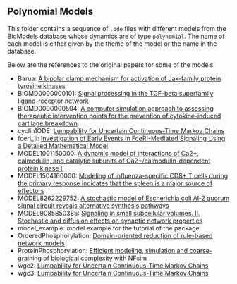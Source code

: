 ## Polynomial Models

This folder contains a sequence of `.ode` files with different models from the [BioModels](https://www.ebi.ac.uk/biomodels/) database whose dynamics are of type `polynomial`. The name of each model is either given by the theme of the model or the name in the database.

Below are the references to the original papers for some of the models:
* Barua: [A bipolar clamp mechanism for activation of Jak-family protein tyrosine kinases](https://doi.org/10.1371/journal.pcbi.1000364)
* BIOMD0000000101: [Signal processing in the TGF-beta superfamily ligand-receptor network](https://doi.org/10.1371/journal.pcbi.0020003)
* BIOMD0000000504: [A computer simulation approach to assessing therapeutic intervention points for the prevention of cytokine-induced cartilage breakdown](https://doi.org/10.1002/art.38297)
* cyclin1ODE: [Lumpability for Uncertain Continuous-Time Markov Chains](https://doi.org/10.1007/978-3-030-85172-9_21)
* fceri_ji: [Investigation of Early Events in FceRI-Mediated Signaling Using a Detailed Mathematical Model](https://doi.org/10.4049/jimmunol.170.7.3769)
* MODEL1001150000: [A dynamic model of interactions of Ca2+, calmodulin, and catalytic subunits of Ca2+/calmodulin-dependent protein kinase II](https://doi.org/10.1371/journal.pcbi.1000675)
* MODEL1504160000: [Modeling of influenza-specific CD8+ T cells during the primary response indicates that the spleen is a major source of effectors](https://doi.org/10.4049/jimmunol.1101443)
* MODEL8262229752: [A stochastic model of Escherichia coli AI‐2 quorum signal circuit reveals alternative synthesis pathways](https://doi.org/10.1038/msb4100107)
* MODEL9085850385: [Signaling in small subcellular volumes. II. Stochastic and diffusion effects on synaptic network properties](https://doi.org/10.1529/biophysj.104.040501)
* model_example: model example for the tutorial of the package
* OrderedPhosphorylation: [Domain-oriented reduction of rule-based network models](https://doi.org/10.1049%2Fiet-syb%3A20070081)
* ProteinPhosphorylation: [Efficient modeling, simulation and coarse-graining of biological complexity with NFsim](https://doi.org/10.1038/nmeth.1546)
* wgc2: [Lumpability for Uncertain Continuous-Time Markov Chains](https://doi.org/10.1007/978-3-030-85172-9_21)
* wgc3: [Lumpability for Uncertain Continuous-Time Markov Chains](https://doi.org/10.1007/978-3-030-85172-9_21)

